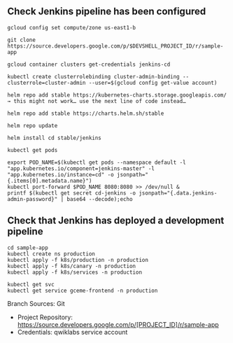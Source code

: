 ## Check Jenkins pipeline has been configured
```
gcloud config set compute/zone us-east1-b
```
```
git clone https://source.developers.google.com/p/$DEVSHELL_PROJECT_ID/r/sample-app

gcloud container clusters get-credentials jenkins-cd
```
```
kubectl create clusterrolebinding cluster-admin-binding --clusterrole=cluster-admin --user=$(gcloud config get-value account)

helm repo add stable https://kubernetes-charts.storage.googleapis.com/  → this might not work… use the next line of code instead…

helm repo add stable https://charts.helm.sh/stable

helm repo update

helm install cd stable/jenkins

kubectl get pods
```
```
export POD_NAME=$(kubectl get pods --namespace default -l "app.kubernetes.io/component=jenkins-master" -l "app.kubernetes.io/instance=cd" -o jsonpath="{.items[0].metadata.name}")
kubectl port-forward $POD_NAME 8080:8080 >> /dev/null &
printf $(kubectl get secret cd-jenkins -o jsonpath="{.data.jenkins-admin-password}" | base64 --decode);echo
```
## Check that Jenkins has deployed a development pipeline
```
cd sample-app
kubectl create ns production
kubectl apply -f k8s/production -n production
kubectl apply -f k8s/canary -n production
kubectl apply -f k8s/services -n production
```
```
kubectl get svc
kubectl get service gceme-frontend -n production
```
Branch Sources: Git
- Project Repository: https://source.developers.google.com/p/[PROJECT_ID]/r/sample-app
- Credentials: qwiklabs service account
